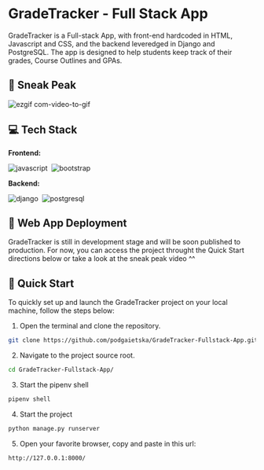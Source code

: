 # GradeTracker - Full Stack App


GradeTracker is a Full-stack App, with front-end hardcoded in HTML, Javascript and CSS, and the backend  leveredged in Django and PostgreSQL. The app is designed to help students keep track of their grades, Course Outlines and GPAs.


## 🙈  Sneak Peak
![ezgif com-video-to-gif](https://github.com/podgaietska/GradeTracker-Fullstack-App/assets/113950195/a2e1eec1-44c5-4a83-b863-d73dd79bc54f)


## 💻  Tech Stack
**Frontend:**

![javascript](https://img.shields.io/badge/JavaScript-323330?style=for-the-badge&logo=javascript&logoColor=F7DF1E)&nbsp;
![bootstrap](https://img.shields.io/badge/Bootstrap-563D7C?style=for-the-badge&logo=bootstrap&logoColor=white)&nbsp;

**Backend:**

![django](https://img.shields.io/badge/Django-092E20?style=for-the-badge&logo=django&logoColor=green)&nbsp;
![postgresql](https://img.shields.io/badge/PostgreSQL-316192?style=for-the-badge&logo=postgresql&logoColor=white)&nbsp;


## 🚀 Web App Deployment
GradeTracker is still in development stage and will be soon published to production. For now, you can access the project throught the Quick Start directions below or take a look at the sneak peak video ^^

## 🏃 Quick Start

To quickly set up and launch the GradeTracker project on your local machine, follow the steps below:

1. Open the terminal and clone the repository.

```bash
git clone https://github.com/podgaietska/GradeTracker-Fullstack-App.git
```

2. Navigate to the project source root.

```bash
cd GradeTracker-Fullstack-App/
```

3. Start the pipenv shell

```bash
pipenv shell
```

4. Start the project 

```bash
python manage.py runserver
```

5. Open your favorite browser, copy and paste in this url: 

```bash
http://127.0.0.1:8000/
```
